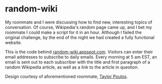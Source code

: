 random-wiki
===========
My roommate and I were discussing how to find new, interesting topics of conversation. Of course, Wikipedia's random page came up, and I bet my roommate I could make a script for it in an hour. Although I failed the original challenge, by the end of the night we had created a fully functional website.

This is the code behind [random-wiki.appspot.com](http://random-wiki.appspot.com). Visitors can enter their email addresses to subscribe to daily emails. Every morning at 5 am EST, an email is sent out to each subscriber with the title and first paragraph of a random Wikipedia article, as well as a link to the article in question.

Design courtesy of aforementioned roommate, [Taylor Poulos](tpoulos.me).